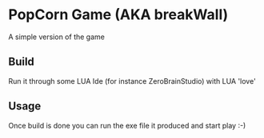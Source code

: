 # PopCorn Game (AKA breakWall)

A simple version of the game 

## Build
Run it through some LUA Ide (for instance ZeroBrainStudio) with LUA 'love' 

## Usage
Once build is done you can run the exe file it produced and start play :-)